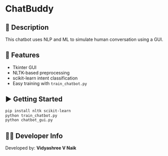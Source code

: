 #  ChatBuddy

## 💬 Description

This chatbot uses NLP and ML to simulate human conversation using a GUI.

## 🚀 Features

- Tkinter GUI
- NLTK-based preprocessing
- scikit-learn intent classification
- Easy training with `train_chatbot.py`

## ▶️ Getting Started

```bash
pip install nltk scikit-learn
python train_chatbot.py
python chatbot_gui.py
```

## 👨‍💻 Developer Info

Developed by: **Vidyashree V Naik**  
